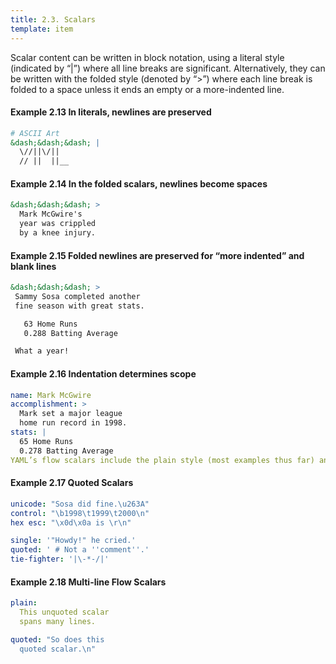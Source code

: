 ```yaml
---
title: 2.3. Scalars
template: item
---
```


Scalar content can be written in block notation, using a literal style (indicated by “|”) where all line breaks are significant. Alternatively, they can be written with the folded style (denoted by “>”) where each line break is folded to a space unless it ends an empty or a more-indented line.

#### Example 2.13 In literals, newlines are preserved

```yaml
# ASCII Art
&dash;&dash;&dash; |
  \//||\/||
  // ||  ||__
```

#### Example 2.14 In the folded scalars, newlines become spaces

```yaml
&dash;&dash;&dash; >
  Mark McGwire's
  year was crippled
  by a knee injury.
```

#### Example 2.15 Folded newlines are preserved for “more indented” and blank lines

```yaml
&dash;&dash;&dash; >
 Sammy Sosa completed another
 fine season with great stats.

   63 Home Runs
   0.288 Batting Average

 What a year!
```

#### Example 2.16 Indentation determines scope

```yaml
name: Mark McGwire
accomplishment: >
  Mark set a major league
  home run record in 1998.
stats: |
  65 Home Runs
  0.278 Batting Average
YAML’s flow scalars include the plain style (most examples thus far) and two quoted styles. The double-quoted style provides escape sequences. The single-quoted style is useful when escaping is not needed. All flow scalars can span multiple lines; line breaks are always folded.
```

#### Example 2.17 Quoted Scalars

```yaml
unicode: "Sosa did fine.\u263A"
control: "\b1998\t1999\t2000\n"
hex esc: "\x0d\x0a is \r\n"

single: '"Howdy!" he cried.'
quoted: ' # Not a ''comment''.'
tie-fighter: '|\-*-/|'
```

#### Example 2.18 Multi-line Flow Scalars

```yaml
plain:
  This unquoted scalar
  spans many lines.

quoted: "So does this
  quoted scalar.\n"
```
